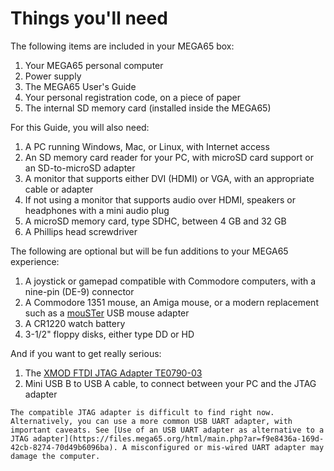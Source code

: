 # Things you'll need

The following items are included in your MEGA65 box:

1. Your MEGA65 personal computer
2. Power supply
3. The MEGA65 User's Guide
4. Your personal registration code, on a piece of paper
5. The internal SD memory card (installed inside the MEGA65)

For this Guide, you will also need:

1. A PC running Windows, Mac, or Linux, with Internet access
2. An SD memory card reader for your PC, with microSD card support or an SD-to-microSD adapter
3. A monitor that supports either DVI (HDMI) or VGA, with an appropriate cable or adapter
4. If not using a monitor that supports audio over HDMI, speakers or headphones with a mini audio plug
5. A microSD memory card, type SDHC, between 4 GB and 32 GB
6. A Phillips head screwdriver

The following are optional but will be fun additions to your MEGA65 experience:

1. A joystick or gamepad compatible with Commodore computers, with a nine-pin (DE-9) connector
2. A Commodore 1351 mouse, an Amiga mouse, or a modern replacement such as a [mouSTer](https://retrohax.net/shop/amiga/mouster/) USB mouse adapter
3. A CR1220 watch battery
4. 3-1/2" floppy disks, either type DD or HD

And if you want to get really serious:

1. The [XMOD FTDI JTAG Adapter TE0790-03](https://shop.trenz-electronic.de/en/TE0790-03-XMOD-FTDI-JTAG-Adapter-Xilinx-compatible)
2. Mini USB B to USB A cable, to connect between your PC and the JTAG adapter

```{tip}
The compatible JTAG adapter is difficult to find right now. Alternatively, you can use a more common USB UART adapter, with important caveats. See [Use of an USB UART adapter as alternative to a JTAG adapter](https://files.mega65.org/html/main.php?ar=f9e8436a-169d-42cb-8274-70d49b6096ba). A misconfigured or mis-wired UART adapter may damage the computer.
```
